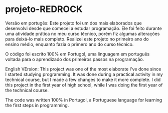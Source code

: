 # projeto-REDROCK
Versão em portugês:
Este projeto foi um dos mais elaborados que desenvolvi desde que comecei a estudar programação. Ele foi feito durante uma atividade prática no meu curso técnico, porém fiz algumas alterações para deixá-lo mais completo. Realizei este projeto no primeiro ano do ensino médio, enquanto fazia o primero ano do curso técnico.

O código foi escrito 100% em Portugol, uma linguagem em português voltada para o aprendizado dos primeiros passos na programação.

English VErsion:
This project was one of the most elaborate I've done since I started studying programming. It was done during a practical activity in my technical course, but I made a few changes to make it more complete. I did this project in the first year of high school, while I was doing the first year of the technical course.

The code was written 100% in Portugol, a Portuguese language for learning the first steps in programming.
